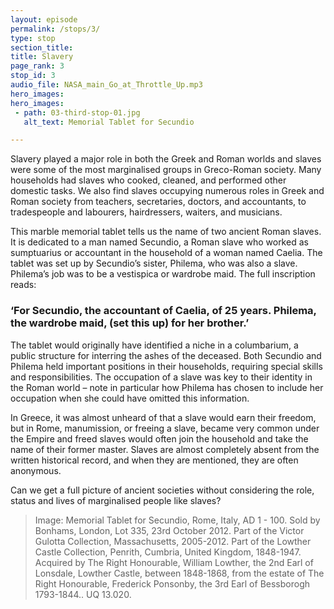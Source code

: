 ```yaml
---
layout: episode
permalink: /stops/3/
type: stop
section_title: 
title: Slavery
page_rank: 3
stop_id: 3
audio_file: NASA_main_Go_at_Throttle_Up.mp3
hero_images:
hero_images:
 - path: 03-third-stop-01.jpg
   alt_text: Memorial Tablet for Secundio 

---
```


Slavery played a major role in both the Greek and Roman worlds and slaves were some of the most marginalised groups in Greco-Roman society. Many households had slaves who cooked, cleaned, and performed other domestic tasks. We also find slaves occupying numerous roles in Greek and Roman society from teachers, secretaries, doctors, and accountants, to tradespeople and labourers, hairdressers, waiters, and musicians. 

This marble memorial tablet tells us the name of two ancient Roman slaves. It is dedicated to a man named Secundio, a Roman slave who worked as sumptuarius or accountant in the household of a woman named Caelia. The tablet was set up by Secundio’s sister, Philema, who was also a slave. Philema’s job was to be a vestispica or wardrobe maid. The full inscription reads:

### ‘For Secundio, the accountant of Caelia, of 25 years. Philema, the wardrobe maid, (set this up) for her brother.’

The tablet would originally have identified a niche in a columbarium, a public structure for interring the ashes of the deceased. Both Secundio and Philema held important positions in their households, requiring special skills and responsibilities. The occupation of a slave was key to their identity in the Roman world – note in particular how Philema has chosen to include her occupation when she could have omitted this information. 

In Greece, it was almost unheard of that a slave would earn their freedom, but in Rome, manumission, or freeing a slave, became very common under the Empire and freed slaves would often join the household and take the name of their former master. Slaves are almost completely absent from the written historical record, and when they are mentioned, they are often anonymous. 

Can we get a full picture of ancient societies without considering the role, status and lives of marginalised people like slaves? 

> Image: Memorial Tablet for Secundio, Rome, Italy, AD 1 - 100. Sold by Bonhams, London, Lot 335, 23rd October 2012. Part of the Victor Gulotta Collection, Massachusetts, 2005-2012. Part of the Lowther Castle Collection, Penrith, Cumbria, United Kingdom, 1848-1947. Acquired by The Right Honourable, William Lowther, the 2nd Earl of Lonsdale, Lowther Castle, between 1848-1868, from the estate of The Right Honourable, Frederick Ponsonby, the 3rd Earl of Bessborogh 1793-1844.. UQ 13.020.
